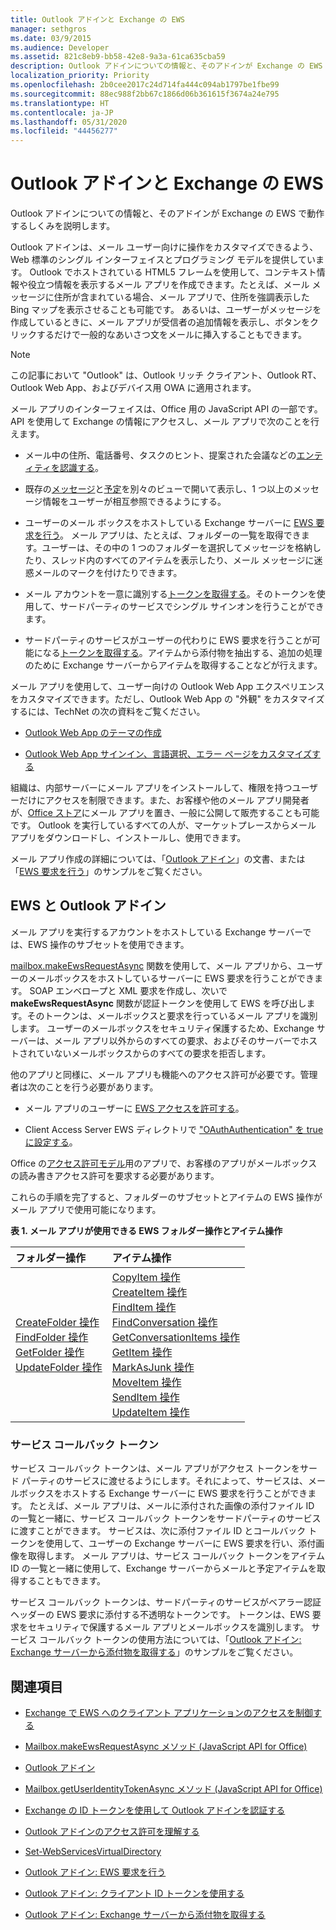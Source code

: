 ```yaml
---
title: Outlook アドインと Exchange の EWS
manager: sethgros
ms.date: 03/9/2015
ms.audience: Developer
ms.assetid: 821c8eb9-bb58-42e8-9a3a-61ca635cba59
description: Outlook アドインについての情報と、そのアドインが Exchange の EWS で動作するしくみを説明します。
localization_priority: Priority
ms.openlocfilehash: 2b0cee2017c24d714fa444c094ab1797be1fbe99
ms.sourcegitcommit: 88ec988f2bb67c1866d06b361615f3674a24e795
ms.translationtype: HT
ms.contentlocale: ja-JP
ms.lasthandoff: 05/31/2020
ms.locfileid: "44456277"
---
```

# <a name="outlook-add-ins-and-ews-in-exchange"></a>Outlook アドインと Exchange の EWS

Outlook アドインについての情報と、そのアドインが Exchange の EWS で動作するしくみを説明します。

Outlook アドインは、メール ユーザー向けに操作をカスタマイズできるよう、Web 標準のシングル インターフェイスとプログラミング モデルを提供しています。 Outlook でホストされている HTML5 フレームを使用して、コンテキスト情報や役立つ情報を表示するメール アプリを作成できます。たとえば、メール メッセージに住所が含まれている場合、メール アプリで、住所を強調表示した Bing マップを表示させることも可能です。 あるいは、ユーザーがメッセージを作成しているときに、メール アプリが受信者の追加情報を表示し、ボタンをクリックするだけで一般的なあいさつ文をメールに挿入することもできます。

> [!NOTE]
> この記事において "Outlook" は、Outlook リッチ クライアント、Outlook RT、Outlook Web App、およびデバイス用 OWA に適用されます。

メール アプリのインターフェイスは、Office 用の JavaScript API の一部です。API を使用して Exchange の情報にアクセスし、メール アプリで次のことを行えます。

- メール中の住所、電話番号、タスクのヒント、提案された会議などの[エンティティを認識する](https://msdn.microsoft.com/library/a6b0904b-afe9-4882-9136-3d8cfd57fcf8%28Office.15%29.aspx)。

- 既存の[メッセージ](https://msdn.microsoft.com/library/d0bca550-70c3-457c-85f8-e19b39e3b892%28Office.15%29.aspx)と[予定](https://msdn.microsoft.com/library/6cfbc29d-8581-474e-9a8b-510471e4bf8b%28Office.15%29.aspx)を別々のビューで開いて表示し、1 つ以上のメッセージ情報をユーザーが相互参照できるようにする。

- ユーザーのメール ボックスをホストしている Exchange サーバーに [EWS 要求を行う](https://msdn.microsoft.com/library/2ec380e0-4a67-4146-92a6-6a39f65dc6f2%28Office.15%29.aspx)。 メール アプリは、たとえば、フォルダーの一覧を取得できます。ユーザーは、その中の 1 つのフォルダーを選択してメッセージを格納したり、スレッド内のすべてのアイテムを表示したり、メール メッセージに迷惑メールのマークを付けたりできます。

- メール アカウントを一意に識別する[トークンを取得する](https://msdn.microsoft.com/library/c658518b-6867-41a0-99cf-810303e4c539%28Office.15%29.aspx)。そのトークンを使用して、サードパーティのサービスでシングル サインオンを行うことができます。

- サードパーティのサービスがユーザーの代わりに EWS 要求を行うことが可能になる[トークンを取得する](https://msdn.microsoft.com/library/c658518b-6867-41a0-99cf-810303e4c539%28Office.15%29.aspx)。アイテムから添付物を抽出する、追加の処理のために Exchange サーバーからアイテムを取得することなどが行えます。

メール アプリを使用して、ユーザー向けの Outlook Web App エクスペリエンスをカスタマイズできます。ただし、Outlook Web App の "外観" をカスタマイズするには、TechNet の次の資料をご覧ください。

- [Outlook Web App のテーマの作成](https://technet.microsoft.com/library/bb201700%28v=exchg.150%29.aspx)

- [Outlook Web App サインイン、言語選択、エラー ページをカスタマイズする](https://technet.microsoft.com/library/ee633483%28v=exchg.150%29.aspx)

組織は、内部サーバーにメール アプリをインストールして、権限を持つユーザーだけにアクセスを制限できます。また、お客様や他のメール アプリ開発者が、[Office ストア](https://office.microsoft.com/store/)にメール アプリを置き、一般に公開して販売することも可能です。 Outlook を実行しているすべての人が、マーケットプレースからメール アプリをダウンロードし、インストールし、使用できます。

メール アプリ作成の詳細については、「[Outlook アドイン](/outlook/add-ins)」の文書、または「[EWS 要求を行う](https://code.msdn.microsoft.com/exchange/Mail-apps-for-Outlook-Make-770b2528)」のサンプルをご覧ください。

## <a name="ews-and-outlook-add-ins"></a>EWS と Outlook アドイン

メール アプリを実行するアカウントをホストしている Exchange サーバーでは、EWS 操作のサブセットを使用できます。

[mailbox.makeEwsRequestAsync](https://msdn.microsoft.com/library/2ec380e0-4a67-4146-92a6-6a39f65dc6f2%28Office.15%29.aspx) 関数を使用して、メール アプリから、ユーザーのメールボックスをホストしているサーバーに EWS 要求を行うことができます。 SOAP エンベロープと XML 要求を作成し、次いで **makeEwsRequestAsync** 関数が認証トークンを使用して EWS を呼び出します。そのトークンは、メールボックスと要求を行っているメール アプリを識別します。 ユーザーのメールボックスをセキュリティ保護するため、Exchange サーバーは、メール アプリ以外からのすべての要求、およびそのサーバーでホストされていないメールボックスからのすべての要求を拒否します。

他のアプリと同様に、メール アプリも機能へのアクセス許可が必要です。管理者は次のことを行う必要があります。

- メール アプリのユーザーに [EWS アクセスを許可する](controlling-client-application-access-to-ews-in-exchange.md)。

- Client Access Server EWS ディレクトリで ["OAuthAuthentication" を true に設定する](https://technet.microsoft.com/library/aa997233%28v=exchg.150%29.aspx)。

Office の[アクセス許可モデル](how-to-set-folder-permissions-for-another-user-by-using-ews-in-exchange.md)用のアプリで、お客様のアプリがメールボックスの読み書きアクセス許可を要求する必要があります。

これらの手順を完了すると、フォルダーのサブセットとアイテムの EWS 操作がメール アプリで使用可能になります。

**表 1. メール アプリが使用できる EWS フォルダー操作とアイテム操作**

|**フォルダー操作**|**アイテム操作**|
|:-----|:-----|
|[CreateFolder 操作](https://msdn.microsoft.com/library/6f6c334c-b190-4e55-8f0a-38f2a018d1b3%28Office.15%29.aspx) <br/> [FindFolder 操作](https://msdn.microsoft.com/library/7a9855aa-06cc-45ba-ad2a-645c15b7d031%28Office.15%29.aspx) <br/> [GetFolder 操作](https://msdn.microsoft.com/library/355bcf93-dc71-4493-b177-622afac5fdb9%28Office.15%29.aspx) <br/> [UpdateFolder 操作](https://msdn.microsoft.com/library/3494c996-b834-4813-b1ca-d99642d8b4e7%28Office.15%29.aspx) <br/> |[CopyItem 操作](https://msdn.microsoft.com/library/bcc68f9e-d511-4c29-bba6-ed535524624a%28Office.15%29.aspx) <br/> [CreateItem 操作](https://msdn.microsoft.com/library/78a52120-f1d0-4ed7-8748-436e554f75b6%28Office.15%29.aspx) <br/> [FindItem 操作](https://msdn.microsoft.com/library/ebad6aae-16e7-44de-ae63-a95b24539729%28Office.15%29.aspx) <br/> [FindConversation 操作](https://msdn.microsoft.com/library/2384908a-c203-45b6-98aa-efd6a4c23aac%28Office.15%29.aspx) <br/> [GetConversationItems 操作](https://msdn.microsoft.com/library/8ae00a99-b37b-4194-829c-fe300db6ab99%28Office.15%29.aspx) <br/> [GetItem 操作](https://msdn.microsoft.com/library/e3590b8b-c2a7-4dad-a014-6360197b68e4%28Office.15%29.aspx) <br/> [MarkAsJunk 操作](https://msdn.microsoft.com/library/1f71f04d-56a9-4fee-a4e7-d1034438329e%28Office.15%29.aspx) <br/> [MoveItem 操作](https://msdn.microsoft.com/library/dcf40fa7-7796-4a5c-bf5b-7a509a18d208%28Office.15%29.aspx) <br/> [SendItem 操作](https://msdn.microsoft.com/library/337b89ef-e1b7-45ed-92f3-8abe4200e4c7%28Office.15%29.aspx) <br/> [UpdateItem 操作](https://msdn.microsoft.com/library/5d027523-e0bc-4da2-b60b-0cb9fc1fdfe4%28Office.15%29.aspx) <br/> |

### <a name="service-callback-tokens"></a>サービス コールバック トークン

サービス コールバック トークンは、メール アプリがアクセス トークンをサード パーティのサービスに渡せるようにします。それによって、サービスは、メールボックスをホストする Exchange サーバーに EWS 要求を行うことができます。 たとえば、メール アプリは、メールに添付された画像の添付ファイル ID の一覧と一緒に、サービス コールバック トークンをサードパーティのサービスに渡すことができます。 サービスは、次に添付ファイル ID とコールバック トークンを使用して、ユーザーの Exchange サーバーに EWS 要求を行い、添付画像を取得します。 メール アプリは、サービス コールバック トークンをアイテム ID の一覧と一緒に使用して、Exchange サーバーからメールと予定アイテムを取得することもできます。

サービス コールバック トークンは、サードパーティのサービスがベアラー認証ヘッダーの EWS 要求に添付する不透明なトークンです。 トークンは、EWS 要求をセキュリティで保護するメール アプリとメールボックスを識別します。 サービス コールバック トークンの使用方法については、「[Outlook アドイン: Exchange サーバーから添付物を取得する](https://code.msdn.microsoft.com/exchange/Mail-apps-for-Office-Get-38babdc9)」のサンプルをご覧ください。

## <a name="see-also"></a>関連項目


- [Exchange で EWS へのクライアント アプリケーションのアクセスを制御する](controlling-client-application-access-to-ews-in-exchange.md)

- [Mailbox.makeEwsRequestAsync メソッド (JavaScript API for Office)](https://msdn.microsoft.com/library/2ec380e0-4a67-4146-92a6-6a39f65dc6f2%28Office.15%29.aspx)

- [Outlook アドイン](https://docs.microsoft.com/outlook/add-ins)

- [Mailbox.getUserIdentityTokenAsync メソッド (JavaScript API for Office)](https://msdn.microsoft.com/library/c658518b-6867-41a0-99cf-810303e4c539%28Office.15%29.aspx)

- [Exchange の ID トークンを使用して Outlook アドインを認証する](https://msdn.microsoft.com/library/c0520a1e-d9ba-495a-a99f-6816d7d2a23e%28Office.15%29.aspx)

- [Outlook アドインのアクセス許可を理解する](https://docs.microsoft.com/outlook/add-ins/understanding-outlook-add-in-permissions)

- [Set-WebServicesVirtualDirectory](https://technet.microsoft.com/library/aa997233%28v=exchg.150%29.aspx)

- [Outlook アドイン: EWS 要求を行う](https://code.msdn.microsoft.com/office/Mail-apps-for-Outlook-Make-770b2528)

- [Outlook アドイン: クライアント ID トークンを使用する](https://code.msdn.microsoft.com/Mail-apps-for-Outlook-Use-b20a66b6)

- [Outlook アドイン: Exchange サーバーから添付物を取得する](https://code.msdn.microsoft.com/office/Mail-apps-for-Office-Get-38babdc9)
